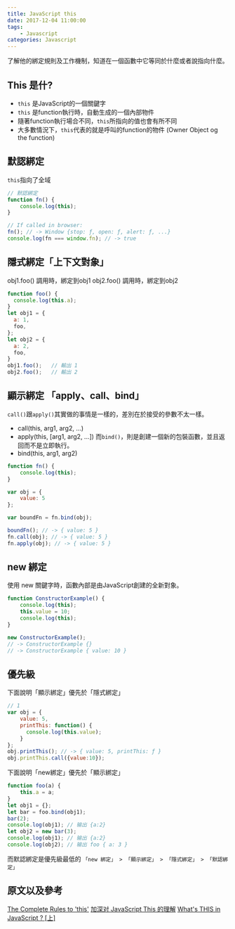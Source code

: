 ```yaml
---
title: JavaScript this
date: 2017-12-04 11:00:00
tags:
    - Javascript
categories: Javascript
---
```


了解他的綁定規則及工作機制，知道在一個函數中它等同於什麼或者說指向什麼。
<!-- more -->

This 是什?
---
- `this` 是JavaScript的一個關鍵字
- `this` 是function執行時，自動生成的一個內部物件
- 隨著function執行場合不同，`this`所指向的值也會有所不同
- 大多數情況下，`this`代表的就是呼叫的function的物件 (Owner Object og the function)

默認綁定
---
`this`指向了全域
```js
// 默認綁定
function fn() {
    console.log(this);
}

// If called in browser:
fn(); // -> Window {stop: ƒ, open: ƒ, alert: ƒ, ...}
console.log(fn === window.fn); // -> true
```

隱式綁定「上下文對象」
---
obj1.foo() 調用時，綁定到obj1
obj2.foo() 調用時，綁定到obj2

```js
function foo() {
  console.log(this.a);
}
let obj1 = {
  a: 1,
  foo,
};
let obj2 = {
  a: 2,
  foo,
}
obj1.foo();   // 輸出 1
obj2.foo();   // 輸出 2
```

顯示綁定 「apply、call、bind」
---
`call()`跟`apply()`其實做的事情是一樣的，差別在於接受的參數不太一樣。
 - call(this, arg1, arg2, ...)
 - apply(this, [arg1, arg2, ...])
而`bind()`，則是創建一個新的包裝函數，並且返回而不是立即執行。
 - bind(this, arg1, arg2)


```js
function fn() {
    console.log(this);
}

var obj = {
    value: 5
};

var boundFn = fn.bind(obj);

boundFn(); // -> { value: 5 }
fn.call(obj); // -> { value: 5 }
fn.apply(obj); // -> { value: 5 }
```


new 綁定
---
使用 new 關鍵字時，函數內部是由JavaScript創建的全新對象。

```js
function ConstructorExample() {
    console.log(this);
    this.value = 10;
    console.log(this);
}

new ConstructorExample();
// -> ConstructorExample {}
// -> ConstructorExample { value: 10 }
```

優先級
---
下面說明「顯示綁定」優先於「隱式綁定」
```js
// 1
var obj = {
    value: 5,
    printThis: function() {
      console.log(this.value);
    }
};
obj.printThis(); // -> { value: 5, printThis: ƒ }
obj.printThis.call({value:10});
```

下面說明「new綁定」優先於「顯示綁定」
```js
function foo(a) {
    this.a = a;
}
let obj1 = {};
let bar = foo.bind(obj1);
bar(2);
console.log(obj1); // 输出 {a:2}
let obj2 = new bar(3);
console.log(obj1); // 输出 {a:2}
console.log(obj2); // 输出 foo { a: 3 }
```

而默認綁定是優先級最低的
`「new 綁定」 > 「顯示綁定」 > 「隱式綁定」 > 「默認綁定」`


原文以及參考
---
[The Complete Rules to 'this'](https://www.educative.io/collection/page/5679346740101120/5707702298738688/5676830073815040)
[加深对 JavaScript This 的理解](http://huang-jerryc.com/2017/07/15/understand-this-of-javascript/)
[What's THIS in JavaScript ? [上]](https://kuro.tw/posts/2017/10/12/What-is-THIS-in-JavaScript-%E4%B8%8A/)
